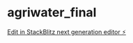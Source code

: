 # agriwater_final

[Edit in StackBlitz next generation editor ⚡️](https://stackblitz.com/~/github.com/pratikkumar399/agriwater_final)